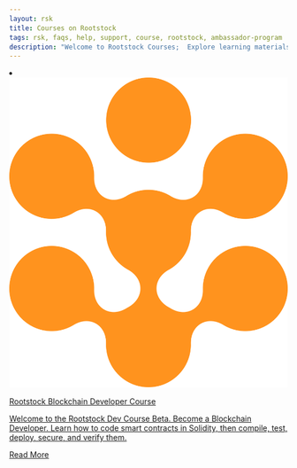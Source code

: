 ```yaml
---
layout: rsk
title: Courses on Rootstock
tags: rsk, faqs, help, support, course, rootstock, ambassador-program
description: "Welcome to Rootstock Courses;  Explore learning materials and courses to enable you get started on building on Rootstock and RIF Technologies."
---
```


<div class="row features-list">
    <li class="col-xl-6 col-md-6">
        <div class="feature-card">
            <a href="/courses/blockchain-developer/">
                <div class="icon rif h-100">
                    <div class="icon-cont text-center my-auto">
                        <img src="/assets/img/courses/rootstock-icon.png" alt="rootstock icon">
                    </div>
                </div>
            </a>
            <div class="content">
                <a href="/courses/blockchain-developer/">
                    <div class="content-container">
                        <p class="card-title rsk_green">Rootstock Blockchain Developer Course</p>
                        <p class="card-desc">Welcome to the Rootstock Dev Course Beta. Become a Blockchain Developer. Learn how to code smart contracts in Solidity, then compile, test, deploy, secure, and verify them.</p>
                    </div>
                </a>
                <div class="btn-container">
                    <span></span>
                    <a class="green" href="/courses/blockchain-developer/">Read More</a>
                </div>
            </div>
        </div>
    </li>
</div>

